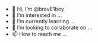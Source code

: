 - 👋 Hi, I’m @bravE1boy
- 👀 I’m interested in ...
- 🌱 I’m currently learning ...
- 💞️ I’m looking to collaborate on ...
- 📫 How to reach me ...

<!---
bravE1boy/bravE1boy is a ✨ special ✨ repository because its `README.md` (this file) appears on your GitHub profile.
You can click the Preview link to take a look at your changes.
--->
